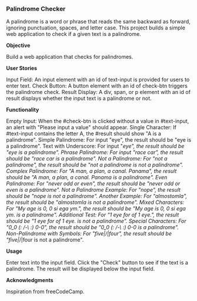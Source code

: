 ### Palindrome Checker

A palindrome is a word or phrase that reads the same backward as forward, ignoring punctuation, spaces, and letter case. This project builds a simple web application to check if a given text is a palindrome.

**Objective**

Build a web application that checks for palindromes.

**User Stories**

Input Field: An input element with an id of text-input is provided for users to enter text.
Check Button: A button element with an id of check-btn triggers the palindrome check.
Result Display: A div, span, or p element with an id of result displays whether the input text is a palindrome or not.

**Functionality**

Empty Input: When the #check-btn is clicked without a value in #text-input, an alert with "Please input a value" should appear.
Single Character: If #text-input contains the letter A, the #result should show "A is a palindrome".
Simple Palindrome: For input "eye", the result should be "eye is a palindrome".
Text with Underscore: For input "_eye", the result should be "_eye is a palindrome".
Phrase Palindrome: For input "race car", the result should be "race car is a palindrome".
Not a Palindrome: For "not a palindrome", the result should be "not a palindrome is not a palindrome".
Complex Palindrome: For "A man, a plan, a canal. Panama", the result should be "A man, a plan, a canal. Panama is a palindrome".
Even Palindrome: For "never odd or even", the result should be "never odd or even is a palindrome".
Not a Palindrome Example: For "nope", the result should be "nope is not a palindrome".
Another Example: For "almostomla", the result should be "almostomla is not a palindrome".
Mixed Characters: For "My age is 0, 0 si ega ym.", the result should be "My age is 0, 0 si ega ym. is a palindrome".
Additional Test: For "1 eye for of 1 eye.", the result should be "1 eye for of 1 eye. is not a palindrome".
Special Characters: For "0_0 (: /-\ :) 0-0", the result should be "0_0 (: /-\ :) 0-0 is a palindrome".
Non-Palindrome with Symbols: For "five|_/|four", the result should be "five|_/|four is not a palindrome".

**Usage**

Enter text into the input field.
Click the "Check" button to see if the text is a palindrome.
The result will be displayed below the input field.

**Acknowledgments**

Inspiration from freeCodeCamp.
